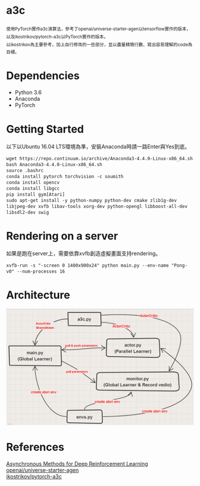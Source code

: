 # a3c

<sub>使用PyTorch實作a3c演算法，參考了openai/universe-starter-agen以tensorflow實作的版本，以及ikostrikov/pytorch-a3c以PyTorch實作的版本。  
以ikostrikov為主要參考，加上自行修改的一些部分，並以盡量精簡行數、寫出容易理解的code為目標。</sub>

# Dependencies

* Python 3.6
* Anaconda
* PyTorch

# Getting Started

以下以Ubuntu 16.04 LTS環境為準，安裝Anaconda時請一路Enter與Yes到底。

```
wget https://repo.continuum.io/archive/Anaconda3-4.4.0-Linux-x86_64.sh
bash Anaconda3-4.4.0-Linux-x86_64.sh
source .bashrc
conda install pytorch torchvision -c soumith
conda install opencv
conda install libgcc
pip install gym[Atari]
sudo apt-get install -y python-numpy python-dev cmake zlib1g-dev libjpeg-dev xvfb libav-tools xorg-dev python-opengl libboost-all-dev libsdl2-dev swig
```

# Rendering on a server

如果是跑在server上，需要依靠xvfb創造虛擬畫面支持rendering。

```
xvfb-run -s "-screen 0 1400x900x24" python main.py --env-name "Pong-v0" --num-processes 16
```

# Architecture

![](img/code-architecture.png)

# References

[Asynchronous Methods for Deep Reinforcement Learning](https://arxiv.org/abs/1602.01783)  
[openai/universe-starter-agen](https://github.com/openai/universe-starter-agent)  
[ikostrikov/pytorch-a3c](https://github.com/ikostrikov/pytorch-a3c)
